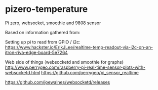# pizero-temperature
Pi zero, websocket, smoothie and 9808 sensor

Based on information gathered from:

Setting up pi to read from GPIO / i2c: 
 https://www.hackster.io/ErikJLee/realtime-temp-readout-via-i2c-on-an-itron-riva-edge-board-5e7264

Web side of things (websocketd and smoothie for graphs)
 http://www.perrygeo.com/raspberry-pi-real-time-sensor-plots-with-websocketd.html
 https://github.com/perrygeo/pi_sensor_realtime
 
 https://github.com/joewalnes/websocketd/releases

